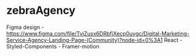 # zebraAgency
Figma design - https://www.figma.com/file/TvjZusx6DRbfjXecp0uvgc/Digital-Marketing-Service-Agency-Landing-Page-(Community)?node-id=0%3A1
React - Styled-Components - Framer-motion
